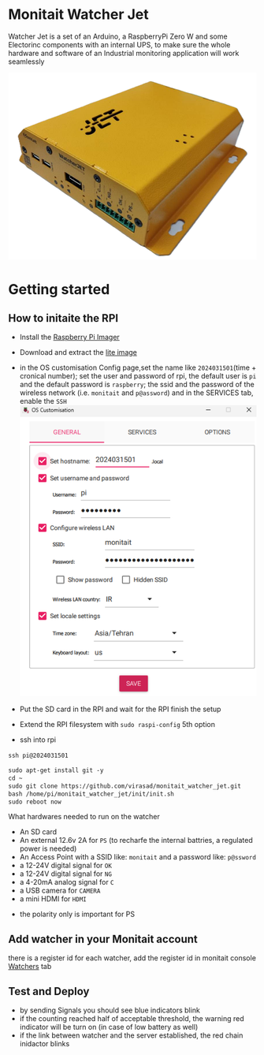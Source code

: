 # Monitait Watcher Jet

Watcher Jet is a set of an Arduino, a RaspberryPi Zero W and some Electorinc components with an internal UPS, to make sure the whole hardware and software of an Industrial monitoring application will work seamlessly

![watcher-jet-v2.2.png](docs/watcher-jet-v2.2.png)

# Getting started

## How to initaite the RPI



- Install the [Raspberry Pi Imager](https://www.raspberrypi.com/software)
- Download and extract the [lite image](https://downloads.raspberrypi.com/raspios_lite_armhf/images/raspios_lite_armhf-2024-03-13/2024-03-12-raspios-bookworm-armhf-lite.img.xz)

- in the OS customisation Config page,set the name like `2024031501`(time + cronical number); set the user and password of rpi, the default user is `pi` and the default password is `raspberry`; the ssid and the password of the wireless network (i.e. `monitait` and `p@assword`) and in the SERVICES tab, enable the `SSH`
![RPI-imager-setting](docs/RPI-imager-setting-general.png)

- Put the SD card in the RPI and wait for the RPI finish the setup
- Extend the RPI filesystem with `sudo raspi-config` 5th option
- ssh into rpi

`ssh pi@2024031501`

```
sudo apt-get install git -y
cd ~
sudo git clone https://github.com/virasad/monitait_watcher_jet.git
bash /home/pi/monitait_watcher_jet/init/init.sh
sudo reboot now
```

What hardwares needed to run on the watcher

- An SD card 
- An external 12.6v 2A for `PS` (to recharfe the internal battries, a regulated power is needed)
- An Access Point with a SSID like: `monitait` and a password like: `p@ssword`
- a 12-24V digital signal for `OK`
- a 12-24V digital signal for `NG`
- a 4-20mA analog signal for `C`
- a USB camera for `CAMERA`
- a mini HDMI for `HDMI`

* the polarity only is important for PS


## Add watcher in your Monitait account

there is a register id for each watcher, add the register id in monitait console [Watchers](https://console.monitait.com/factory/watchers) tab


## Test and Deploy

- by sending Signals you should see blue indicators blink
- if the counting reached half of acceptable threshold, the warning red indicator will be turn on (in case of low battery as well)
- if the link between watcher and the server established, the red chain inidactor blinks